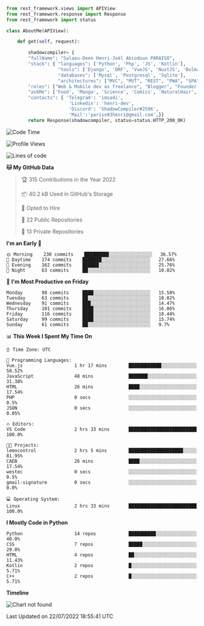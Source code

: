 ###
```python
from rest_framework.views import APIView
from rest_framework.response import Response
from rest_framework import status

class AboutMe(APIView):

    def get(self, request):

        shadowcompiler= {
        "fullName": "Salaou-Deen Henri-Joël Abiodoun PARAISO",
        "stack": { "languages": ['Python', 'Php', 'JS', 'Kotlin'],
                   "tools": ['Django', 'DRF', 'VueJS', 'NuxtJS', 'Bulma', 'Beufy'],
                   "databases": ['Mysql', 'Postgresql', 'Sqlite'],
                   "architectures": ["MVC", "MVT", "REST", "PWA", "SPA"]},        
        "roles": ["Web & Mobile dev as freelance", "Blogger", "Founder at @henrid3v", "Mentor"],
        "askMe": ['Food', 'Manga', 'Science', 'Comics', 'NaturalHair', 'Photography', 'Tech', 'Programming'],
        "contacts": { 'Telegram': 'imsadi',
                       'Linkedin': 'henri-dev',
                       'Discord': 'ShadowCompiler#2596',
                       'Mail':'pariso03henri@gmail.com',}}
        return Response(shadowcompiler, status=status.HTTP_200_OK)

```                    

<!--START_SECTION:waka-->
![Code Time](http://img.shields.io/badge/Code%20Time-0%20secs-blue)

![Profile Views](http://img.shields.io/badge/Profile%20Views-1-blue)

![Lines of code](https://img.shields.io/badge/From%20Hello%20World%20I%27ve%20Written-55%20Thousand%20lines%20of%20code-blue)

**🐱 My GitHub Data** 

> 🏆 315 Contributions in the Year 2022
 > 
> 📦 40.2 kB Used in GitHub's Storage 
 > 
> 💼 Opted to Hire
 > 
> 📜 22 Public Repositories 
 > 
> 🔑 13 Private Repositories  
 > 
**I'm an Early 🐤** 

```text
🌞 Morning    230 commits    █████████░░░░░░░░░░░░░░░░   36.57% 
🌆 Daytime    174 commits    ███████░░░░░░░░░░░░░░░░░░   27.66% 
🌃 Evening    162 commits    ██████░░░░░░░░░░░░░░░░░░░   25.76% 
🌙 Night      63 commits     ██░░░░░░░░░░░░░░░░░░░░░░░   10.02%

```
📅 **I'm Most Productive on Friday** 

```text
Monday       98 commits     ████░░░░░░░░░░░░░░░░░░░░░   15.58% 
Tuesday      63 commits     ██░░░░░░░░░░░░░░░░░░░░░░░   10.02% 
Wednesday    91 commits     ███░░░░░░░░░░░░░░░░░░░░░░   14.47% 
Thursday     101 commits    ████░░░░░░░░░░░░░░░░░░░░░   16.06% 
Friday       116 commits    ████░░░░░░░░░░░░░░░░░░░░░   18.44% 
Saturday     99 commits     ████░░░░░░░░░░░░░░░░░░░░░   15.74% 
Sunday       61 commits     ██░░░░░░░░░░░░░░░░░░░░░░░   9.7%

```


📊 **This Week I Spent My Time On** 

```text
⌚︎ Time Zone: UTC

💬 Programming Languages: 
Vue.js                   1 hr 17 mins        ████████████░░░░░░░░░░░░░   50.52% 
JavaScript               48 mins             ███████░░░░░░░░░░░░░░░░░░   31.38% 
HTML                     26 mins             ████░░░░░░░░░░░░░░░░░░░░░   17.54% 
PHP                      0 secs              ░░░░░░░░░░░░░░░░░░░░░░░░░   0.5% 
JSON                     0 secs              ░░░░░░░░░░░░░░░░░░░░░░░░░   0.05%

🔥 Editors: 
VS Code                  2 hrs 33 mins       █████████████████████████   100.0%

🐱‍💻 Projects: 
lemocontrol              2 hrs 5 mins        ████████████████████░░░░░   81.95% 
CAEB                     26 mins             ████░░░░░░░░░░░░░░░░░░░░░   17.54% 
westec                   0 secs              ░░░░░░░░░░░░░░░░░░░░░░░░░   0.5% 
gmail-signature          0 secs              ░░░░░░░░░░░░░░░░░░░░░░░░░   0.0%

💻 Operating System: 
Linux                    2 hrs 33 mins       █████████████████████████   100.0%

```

**I Mostly Code in Python** 

```text
Python                   14 repos            ██████████░░░░░░░░░░░░░░░   40.0% 
CSS                      7 repos             █████░░░░░░░░░░░░░░░░░░░░   20.0% 
HTML                     4 repos             ██░░░░░░░░░░░░░░░░░░░░░░░   11.43% 
Kotlin                   2 repos             █░░░░░░░░░░░░░░░░░░░░░░░░   5.71% 
C++                      2 repos             █░░░░░░░░░░░░░░░░░░░░░░░░   5.71%

```


**Timeline**

![Chart not found](https://raw.githubusercontent.com/shadowcompiler/shadowcompiler/main/charts/bar_graph.png) 


 Last Updated on 22/07/2022 18:55:41 UTC
<!--END_SECTION:waka-->
